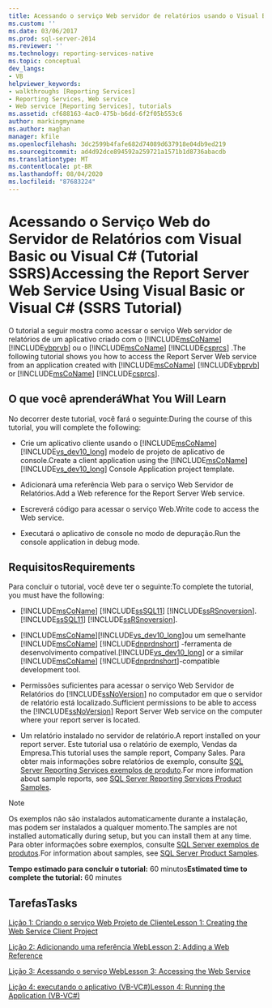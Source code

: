 ```yaml
---
title: Acessando o serviço Web servidor de relatórios usando o Visual Basic ou o Visual C# (tutorial do SSRS) | Microsoft Docs
ms.custom: ''
ms.date: 03/06/2017
ms.prod: sql-server-2014
ms.reviewer: ''
ms.technology: reporting-services-native
ms.topic: conceptual
dev_langs:
- VB
helpviewer_keywords:
- walkthroughs [Reporting Services]
- Reporting Services, Web service
- Web service [Reporting Services], tutorials
ms.assetid: cf688163-4ac0-475b-b6dd-6f2f05b553c6
author: markingmyname
ms.author: maghan
manager: kfile
ms.openlocfilehash: 3dc2599b4fafe682d74089d637918e04db9ed219
ms.sourcegitcommit: ad4d92dce894592a259721a1571b1d8736abacdb
ms.translationtype: MT
ms.contentlocale: pt-BR
ms.lasthandoff: 08/04/2020
ms.locfileid: "87683224"
---
```

# <a name="accessing-the-report-server-web-service-using-visual-basic-or-visual-c-ssrs-tutorial"></a><span data-ttu-id="d342a-102">Acessando o Serviço Web do Servidor de Relatórios com Visual Basic ou Visual C# (Tutorial SSRS)</span><span class="sxs-lookup"><span data-stu-id="d342a-102">Accessing the Report Server Web Service Using Visual Basic or Visual C# (SSRS Tutorial)</span></span>
  <span data-ttu-id="d342a-103">O tutorial a seguir mostra como acessar o serviço Web servidor de relatórios de um aplicativo criado com o [!INCLUDE[msCoName](../includes/msconame-md.md)] [!INCLUDE[vbprvb](../includes/vbprvb-md.md)] ou o [!INCLUDE[msCoName](../includes/msconame-md.md)] [!INCLUDE[csprcs](../includes/csprcs-md.md)] .</span><span class="sxs-lookup"><span data-stu-id="d342a-103">The following tutorial shows you how to access the Report Server Web service from an application created with [!INCLUDE[msCoName](../includes/msconame-md.md)] [!INCLUDE[vbprvb](../includes/vbprvb-md.md)] or [!INCLUDE[msCoName](../includes/msconame-md.md)] [!INCLUDE[csprcs](../includes/csprcs-md.md)].</span></span>  
  
## <a name="what-you-will-learn"></a><span data-ttu-id="d342a-104">O que você aprenderá</span><span class="sxs-lookup"><span data-stu-id="d342a-104">What You Will Learn</span></span>  
 <span data-ttu-id="d342a-105">No decorrer deste tutorial, você fará o seguinte:</span><span class="sxs-lookup"><span data-stu-id="d342a-105">During the course of this tutorial, you will complete the following:</span></span>  
  
-   <span data-ttu-id="d342a-106">Crie um aplicativo cliente usando o [!INCLUDE[msCoName](../includes/msconame-md.md)] [!INCLUDE[vs_dev10_long](../includes/vs-dev10-long-md.md)] modelo de projeto de aplicativo de console.</span><span class="sxs-lookup"><span data-stu-id="d342a-106">Create a client application using the [!INCLUDE[msCoName](../includes/msconame-md.md)] [!INCLUDE[vs_dev10_long](../includes/vs-dev10-long-md.md)] Console Application project template.</span></span>  
  
-   <span data-ttu-id="d342a-107">Adicionará uma referência Web para o serviço Web Servidor de Relatórios.</span><span class="sxs-lookup"><span data-stu-id="d342a-107">Add a Web reference for the Report Server Web service.</span></span>  
  
-   <span data-ttu-id="d342a-108">Escreverá código para acessar o serviço Web.</span><span class="sxs-lookup"><span data-stu-id="d342a-108">Write code to access the Web service.</span></span>  
  
-   <span data-ttu-id="d342a-109">Executará o aplicativo de console no modo de depuração.</span><span class="sxs-lookup"><span data-stu-id="d342a-109">Run the console application in debug mode.</span></span>  
  
## <a name="requirements"></a><span data-ttu-id="d342a-110">Requisitos</span><span class="sxs-lookup"><span data-stu-id="d342a-110">Requirements</span></span>  
 <span data-ttu-id="d342a-111">Para concluir o tutorial, você deve ter o seguinte:</span><span class="sxs-lookup"><span data-stu-id="d342a-111">To complete the tutorial, you must have the following:</span></span>  
  
-   [!INCLUDE[msCoName](../includes/msconame-md.md)] <span data-ttu-id="d342a-112">[!INCLUDE[ssSQL11](../includes/sssql11-md.md)] [!INCLUDE[ssRSnoversion](../includes/ssrsnoversion-md.md)].</span><span class="sxs-lookup"><span data-stu-id="d342a-112">[!INCLUDE[ssSQL11](../includes/sssql11-md.md)] [!INCLUDE[ssRSnoversion](../includes/ssrsnoversion-md.md)].</span></span>  
  
-   [!INCLUDE[msCoName](../includes/msconame-md.md)]<span data-ttu-id="d342a-113">[!INCLUDE[vs_dev10_long](../includes/vs-dev10-long-md.md)]ou um semelhante [!INCLUDE[msCoName](../includes/msconame-md.md)] [!INCLUDE[dnprdnshort](../includes/dnprdnshort-md.md)] -ferramenta de desenvolvimento compatível.</span><span class="sxs-lookup"><span data-stu-id="d342a-113">[!INCLUDE[vs_dev10_long](../includes/vs-dev10-long-md.md)] or a similar [!INCLUDE[msCoName](../includes/msconame-md.md)] [!INCLUDE[dnprdnshort](../includes/dnprdnshort-md.md)]-compatible development tool.</span></span>  
  
-   <span data-ttu-id="d342a-114">Permissões suficientes para acessar o serviço Web Servidor de Relatórios do [!INCLUDE[ssNoVersion](../includes/ssnoversion-md.md)] no computador em que o servidor de relatório está localizado.</span><span class="sxs-lookup"><span data-stu-id="d342a-114">Sufficient permissions to be able to access the [!INCLUDE[ssNoVersion](../includes/ssnoversion-md.md)] Report Server Web service on the computer where your report server is located.</span></span>  
  
-   <span data-ttu-id="d342a-115">Um relatório instalado no servidor de relatório.</span><span class="sxs-lookup"><span data-stu-id="d342a-115">A report installed on your report server.</span></span> <span data-ttu-id="d342a-116">Este tutorial usa o relatório de exemplo, Vendas da Empresa.</span><span class="sxs-lookup"><span data-stu-id="d342a-116">This tutorial uses the sample report, Company Sales.</span></span> <span data-ttu-id="d342a-117">Para obter mais informações sobre relatórios de exemplo, consulte [SQL Server Reporting Services exemplos de produto](https://go.microsoft.com/fwlink/?LinkId=177889).</span><span class="sxs-lookup"><span data-stu-id="d342a-117">For more information about sample reports, see [SQL Server Reporting Services Product Samples](https://go.microsoft.com/fwlink/?LinkId=177889).</span></span>  
  
> [!NOTE]  
>  <span data-ttu-id="d342a-118">Os exemplos não são instalados automaticamente durante a instalação, mas podem ser instalados a qualquer momento.</span><span class="sxs-lookup"><span data-stu-id="d342a-118">The samples are not installed automatically during setup, but you can install them at any time.</span></span> <span data-ttu-id="d342a-119">Para obter informações sobre exemplos, consulte [SQL Server exemplos de produtos](https://go.microsoft.com/fwlink/?LinkId=182887).</span><span class="sxs-lookup"><span data-stu-id="d342a-119">For information about samples, see [SQL Server Product Samples](https://go.microsoft.com/fwlink/?LinkId=182887).</span></span>  
  
 <span data-ttu-id="d342a-120">**Tempo estimado para concluir o tutorial:** 60 minutos</span><span class="sxs-lookup"><span data-stu-id="d342a-120">**Estimated time to complete the tutorial:** 60 minutes</span></span>  
  
## <a name="tasks"></a><span data-ttu-id="d342a-121">Tarefas</span><span class="sxs-lookup"><span data-stu-id="d342a-121">Tasks</span></span>  
 [<span data-ttu-id="d342a-122">Lição 1: Criando o serviço Web Projeto de Cliente</span><span class="sxs-lookup"><span data-stu-id="d342a-122">Lesson 1: Creating the Web Service Client Project</span></span>](../../2014/tutorials/lesson-1-creating-the-web-service-client-project.md)  
  
 [<span data-ttu-id="d342a-123">Lição 2: Adicionando uma referência Web</span><span class="sxs-lookup"><span data-stu-id="d342a-123">Lesson 2: Adding a Web Reference</span></span>](../../2014/tutorials/lesson-2-adding-a-web-reference.md)  
  
 [<span data-ttu-id="d342a-124">Lição 3: Acessando o serviço Web</span><span class="sxs-lookup"><span data-stu-id="d342a-124">Lesson 3: Accessing the Web Service</span></span>](../../2014/tutorials/lesson-3-accessing-the-web-service.md)  
  
 [<span data-ttu-id="d342a-125">Lição 4: executando o aplicativo &#40;VB-VC&#35;&#41;</span><span class="sxs-lookup"><span data-stu-id="d342a-125">Lesson 4: Running the Application &#40;VB-VC&#35;&#41;</span></span>](../../2014/tutorials/lesson-4-running-the-application-vb-vcsharp.md)  
  
  
